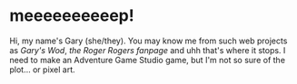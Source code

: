 # meeeeeeeeeep!

Hi, my name's Gary (she/they). You may know me from such web projects as <cite>Gary's Wod</cite>, <cite>the Roger Rogers fanpage</cite> and uhh that's where it stops. I need to make an Adventure Game Studio game, but I'm not so sure of the plot… or pixel art.
